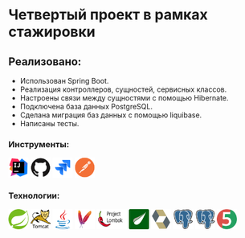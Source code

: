 # Четвертый проект в рамках стажировки

## Реализовано:
- Использован Spring Boot.
- Реализация контроллеров, сущностей, сервисных классов.
- Настроены связи между сущностями с помощью Hibernate.
- Подключена база данных PostgreSQL.
- Сделана миграция баз данных с помощью liquibase.
- Написаны тесты.

### Инструменты:
<div>
  <img src="https://github.com/devicons/devicon/blob/master/icons/intellij/intellij-original.svg" width="40" height="40"/>
  <img src="https://github.com/devicons/devicon/blob/master/icons/github/github-original.svg" width="40" height="40"/>
  <img src="https://github.com/devicons/devicon/blob/master/icons/jira/jira-original.svg" width="40" height="40"/>
  <img src="https://github.com/devicons/devicon/blob/master/icons/postman/postman-original.svg" width="40" height="40"/>
</div>

### Технологии:
<div>
  <img src="https://github.com/devicons/devicon/blob/master/icons/spring/spring-original.svg" width="40" height="40"/>
  <img src="https://github.com/devicons/devicon/blob/master/icons/tomcat/tomcat-original-wordmark.svg" width="40" height="40"/>
  <img src="https://github.com/devicons/devicon/blob/master/icons/java/java-original.svg" width="40" height="40"/>
  <img src="https://github.com/devicons/devicon/blob/master/icons/maven/maven-original.svg" width="40" height="40"/>
  <img src="loombok.jpeg" width="60" height="40"/>
  <img src="thymeleaf.png" width="40" height="40"/>
  <img src="https://github.com/devicons/devicon/blob/master/icons/hibernate/hibernate-original.svg" width="40" height="40"/>
  <img src="https://github.com/devicons/devicon/blob/master/icons/postgresql/postgresql-original.svg" width="40" height="40"/>
  <img src="https://github.com/devicons/devicon/blob/master/icons/postgresql/postgresql-original.svg" width="40" height="40"/>
  <img src="https://github.com/devicons/devicon/blob/master/icons/junit/junit-original.svg" width="40" height="40"/>
</div>

